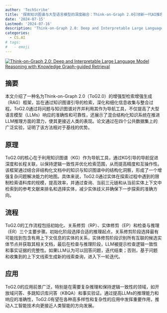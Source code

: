 ```yaml
---
author: 'TechScribe'
title: '探索知识图谱与大型语言模型的深度融合：Think-on-Graph 2.0引领新一代AI推理技术'
date: '2024-07-15'
Lastmod: '2024-07-16'
description: 'Think-on-Graph 2.0: Deep and Interpretable Large Language Model Reasoning with Knowledge Graph-guided Retrieval'
categories:
  - CS.AI
# tags:
#   - emoji
---
```


[![Think-on-Graph 2.0: Deep and Interpretable Large Language Model Reasoning with Knowledge Graph-guided Retrieval](https://arxiv-research-1301205113.cos.ap-guangzhou.myqcloud.com/images/2407.10805v1.pdf_0.jpg)](https://arxiv.org/abs/2407.10805v1)

## 摘要

本文介绍了一种名为Think-on-Graph 2.0（ToG2.0）的增强型检索增强生成（RAG）框架，旨在通过知识图谱引导的检索，深化和细化信息收集与整合过程。ToG2.0通过将问题与知识图谱对齐并利用其作为导航工具，不仅提高了大型语言模型（LLMs）响应的准确性和可靠性，还展示了混合结构化知识系统在推进LLM推理方面的潜力，使其更接近人类的表现。论文通过在四个公共数据集上的广泛实验，证明了该方法相对于基线的优势。<!--more-->

## 原理

ToG2.0的核心在于利用知识图谱（KG）作为导航工具，通过KG引导的导航促进深度和长程关联，以保持逻辑一致性并优化检索范围，从而提高精度和互操作性。该框架通过结合非结构化文档中的知识与知识图谱中的结构化洞察，形成了一个增强复杂问题解决能力的地图。具体来说，ToG2.0通过实体在探索过程中遇到的限制检索语料库的规模，提高效率，并通过查询、当前三元链和从当前实体上下文中检索到的参考文献来排名和选择实体，减少实体歧义并确保下一步探索的准确方向。

## 流程

ToG2.0的工作流程包括初始化、关系修剪（RP）、实体修剪（EP）和检查与推理（ER）三个主要步骤。初始化阶段选择合适的推理起点，关系修剪阶段选择最有可能找到包含有用上下文信息的实体的关系，实体修剪阶段识别所有互联的候选实体节点并获取其相关文档，最后在检查与推理阶段，LLM被提示检查逻辑一致性和事实证据的完整性。如果LLM认为可以回答问题，迭代结束；否则，基于问题和收集到的上下文线索生成新的线索查询，进入下一轮迭代。

## 应用

ToG2.0的应用前景广泛，特别是在需要复杂推理和保持逻辑一致性的领域，如开放域问答、多跳知识库问答（KBQA）和事实验证。通过提高LLMs的推理能力和响应的准确性，ToG2.0有望在各种高多样性和复杂性的应用中发挥重要作用，推动人工智能技术向更接近人类智能的方向发展。